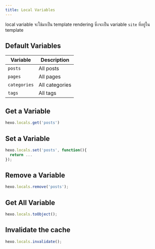 ```yaml
---
title: Local Variables
---
```


local variable จะใช้มาเป็น template rendering ซึ่งจะเป็น variable `site` ที่อยู่ใน template

## Default Variables

Variable | Description
--- | ---
`posts` | All posts
`pages` | All pages
`categories` | All categories
`tags` | All tags

## Get a Variable

``` js
hexo.locals.get('posts')
```

## Set a Variable

``` js
hexo.locals.set('posts', function(){
  return ...
});
```

## Remove a Variable

``` js
hexo.locals.remove('posts');
```

## Get All Variable

``` js
hexo.locals.toObject();
```

## Invalidate the cache

``` js
hexo.locals.invalidate();
```
